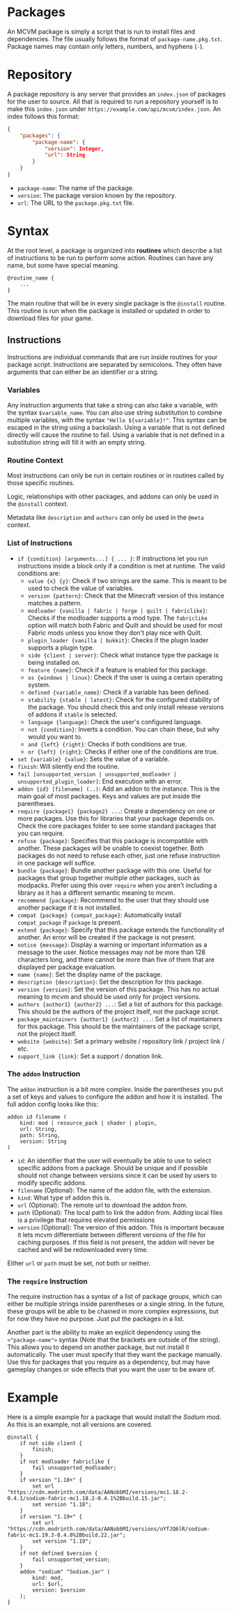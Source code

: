 # Packages
An MCVM package is simply a script that is run to install files and dependencies. The file usually follows the format of `package-name.pkg.txt`. Package names may contain only letters, numbers, and hyphens (`-`).

# Repository
A package repository is any server that provides an `index.json` of packages for the user to source. All that is required to run a repository yourself is to make this `index.json` under `https://example.com/api/mcvm/index.json`. An index follows this format:
```json
{
	"packages": {
		"package-name": {
			"version": Integer,
			"url": String
		}
	}
}
```
 * `package-name`: The name of the package.
 * `version`: The package version known by the repository.
 * `url`: The URL to the `package.pkg.txt` file.

# Syntax
At the root level, a package is organized into **routines** which describe a list of instructions to be run to perform some action. Routines can have any name, but some have special meaning.
```
@routine_name {
	...
}
```

The main routine that will be in every single package is the `@install` routine. This routine is run when the package is installed or updated in order to download files for your game.

## Instructions
Instructions are individual commands that are run inside routines for your package script. Instructions are separated by semicolons. They often have arguments that can either be an identifier or a string.

### Variables
Any instruction arguments that take a string can also take a variable, with the syntax `$variable_name`. You can also use string substitution to combine multiple variables, with the syntax `"Hello ${variable}!"`. This syntax can be escaped in the string using a backslash. Using a variable that is not defined directly will cause the routine to fail. Using a variable that is not defined in a substitution string will fill it with an empty string.

### Routine Context
Most instructions can only be run in certain routines or in routines called by those specific routines.

Logic, relationships with other packages, and addons can only be used in the `@install` context.

Metadata like `description` and `authors` can only be used in the `@meta` context.

### List of Instructions
 * `if {condition} [arguments...] { ... }`: If instructions let you run instructions inside a block only if a condition is met at runtime. The valid conditions are:
	 * `value {x} {y}`: Check if two strings are the same. This is meant to be used to check the value of variables.
	 * `version {pattern}`: Check that the Minecraft version of this instance matches a pattern.
	 * `modloader {vanilla | fabric | forge | quilt | fabriclike}`: Checks if the modloader supports a mod type. The `fabriclike` option will match both Fabric and Quilt and should be used for most Fabric mods unless you know they don't play nice with Quilt.
	 * `plugin_loader {vanilla | bukkit}`: Checks if the plugin loader supports a plugin type.
	 * `side {client | server}`: Check what instance type the package is being installed on.
	 * `feature {name}`: Check if a feature is enabled for this package.
	 * `os {windows | linux}`: Check if the user is using a certain operating system.
	 * `defined {variable_name}`: Check if a variable has been defined.
	 * `stability {stable | latest}`: Check for the configured stability of the package. You should check this and only install release versions of addons if `stable` is selected.
	 * `language {language}`: Check the user's configured language.
	 * `not {condition}`: Inverts a condition. You can chain these, but why would you want to.
	 * `and {left} {right}`: Checks if both conditions are true.
	 * `or {left} {right}`: Checks if either one of the conditions are true.
 * `set {variable} {value}`: Sets the value of a variable.
 * `finish`: Will silently end the routine.
 * `fail [unsupported_version | unsupported_modloader | unsupported_plugin_loader]`: End execution with an error.
 * `addon {id} [filename] (..)`: Add an addon to the instance. This is the main goal of most packages. Keys and values are put inside the parentheses.
 * `require {package1} {package2} ...`: Create a dependency on one or more packages. Use this for libraries that your package depends on. Check the core packages folder to see some standard packages that you can require.
 * `refuse {package}`: Specifies that this package is incompatible with another. These packages will be unable to coexist together. Both packages do not need to refuse each other, just one refuse instruction in one package will suffice.
 * `bundle {package}`: Bundle another package with this one. Useful for packages that group together multiple other packages, such as modpacks. Prefer using this over `require` when you aren't including a library as it has a different semantic meaning to mcvm.
 * `recommend {package}`: Recommend to the user that they should use another package if it is not installed.
 * `compat {package} {compat_package}`: Automatically install `compat_package` if `package` is present.
 * `extend {package}`: Specify that this package extends the functionality of another. An error will be created if the package is not present.
 * `notice {message}`: Display a warning or important information as a message to the user. Notice messages may not be more than 128 characters long, and there cannot be more than five of them that are displayed per package evaluation.
 * `name {name}`: Set the display name of the package.
 * `description {description}`: Set the description for this package.
 * `version {version}`: Set the version of this package. This has no actual meaning to mcvm and should be used only for project versions.
 * `authors {author1} {author2} ...`: Set a list of authors for this package. This should be the authors of the project itself, not the package script.
 * `package_maintainers {author1} {author2} ...`: Set a list of maintainers for this package. This should be the maintainers of the package script, not the project itself.
 * `website {website}`: Set a primary website / repository link / project link / etc.
 * `support_link {link}`: Set a support / donation link.

### The `addon` Instruction
The `addon` instruction is a bit more complex. Inside the parentheses you put a set of keys and values to configure the addon and how it is installed. The full addon config looks like this:
```
addon id filename (
	kind: mod | resource_pack | shader | plugin,
	url: String,
	path: String,
	version: String
)
```

 * `id`: An identifier that the user will eventually be able to use to select specific addons from a package. Should be unique and if possible should not change between versions since it can be used by users to modify specific addons.
 * `filename` (Optional): The name of the addon file, with the extension.
 * `kind`: What type of addon this is.
 * `url` (Optional): The remote url to download the addon from.
 * `path` (Optional): The local path to link the addon from. Adding local files is a privilege that requires elevated permissions
 * `version` (Optional): The version of this addon. This is important because it lets mcvm differentiate between different versions of the file for caching purposes. If this field is not present, the addon will never be cached and will be redownloaded every time.

Either `url` or `path` must be set, not both or neither.

### The `require` Instruction
The require instruction has a syntax of a list of package groups, which can either be multiple strings inside parentheses or a single string. In the future, these groups will be able to be chained in more complex expressions, but for now they have no purpose. Just put the packages in a list.

Another part is the ability to make an explicit dependency using the `<"package-name">` syntax (Note that the brackets are outside of the string). This allows you to depend on another package, but not install it automatically. The user must specify that they want the package manually. Use this for packages that you require as a dependency, but may have gameplay changes or side effects that you want the user to be aware of.

# Example
Here is a simple example for a package that would install the *Sodium* mod. As this is an example, not all versions are covered.
```
@install {
	if not side client {
		finish;
	}
	if not modloader fabriclike {
		fail unsupported_modloader;
	}
	if version "1.18+" {
		set url "https://cdn.modrinth.com/data/AANobbMI/versions/mc1.18.2-0.4.1/sodium-fabric-mc1.18.2-0.4.1%2Bbuild.15.jar";
		set version "1.18";
	}
	if version "1.19+" {
		set url "https://cdn.modrinth.com/data/AANobbMI/versions/oYfJQ6lR/sodium-fabric-mc1.19.3-0.4.8%2Bbuild.22.jar";
		set version "1.19";
	}
	if not defined $version {
		fail unsupported_version;
	}
	addon "sodium" "Sodium.jar" (
		kind: mod,
		url: $url,
		version: $version
	);
}
```
